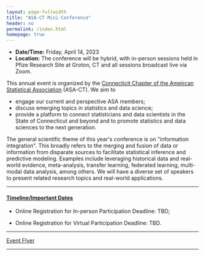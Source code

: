 ```yaml
---
layout: page-fullwidth
title: "ASA-CT Mini-Conference"
header: no
permalink: /index.html
homepage: true
---
```


+ **Date/Time:** Friday, April 14, 2023
+ **Location:** The conference will be hybrid, with in-person sessions held in Pfize Research Site at Groton, CT and all sessions broadcast live via Zoom.

This annual event is organized by the [Connecticit Chapter of the Ameircan Statistical Association](https://community.amstat.org/connecticutchapter/home) (ASA-CT). We aim to 

+ engage our current and perspective ASA members;
+ discuss emerging topics in statistics and data science;
+ provide a platform to connect statisticians and data scientists in the State of Connecticut and beyond and to promote statistics and data sciences to the next generation. 

The general scientific theme of this year's conference is on "information integration". This broadly refers to the merging and fusion of data or information from disparate sources to facilitate statistical inference and predictive modeling. Examples include leveraging historical data and real-world evidence, meta-analysis, transfer learning, federated learning, multi-modal data analysis, among others. We will have a diverse set of speakers to present related research topics and real-world applications. 

----
<div class="row-fluid">

<h4><a href="/miniconf2023/index.html"
target="_blank" rel="noopener">Timeline/Important Dates</a></h4>

</div>

+ Online Registration for In-person Participation Deadline: TBD;

+ Online Registration for Virtual Participation Deadline: TBD.


----

[Event Flyer](docs/ggplot2-cheatsheet.pdf)

----
